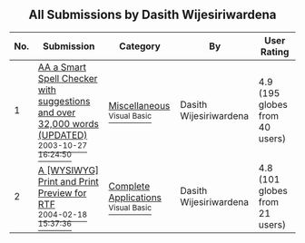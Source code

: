﻿<div align="center">

## All Submissions by Dasith Wijesiriwardena

</div>

No.  | Submission | Category | By   | User Rating
---- | ---------- | -------- | ---- | -----------
1 | [AA a Smart Spell Checker with suggestions and over 32,000 words \(UPDATED\)<br /><sup>2003-10-27 16:24:50</sup>](https://github.com/Planet-Source-Code/dasith-wijesiriwardena-aa-a-smart-spell-checker-with-suggestions-and-over-32-000-words-upd__1-49087) | [Miscellaneous<br /><sup>Visual Basic</sup>](../ByCategory/miscellaneous__1-1.md) | Dasith Wijesiriwardena | 4.9 (195 globes from 40 users)
2 | [A \[WYSIWYG\] Print and Print Preview for RTF<br /><sup>2004-02-18 15:37:36</sup>](https://github.com/Planet-Source-Code/dasith-wijesiriwardena-a-wysiwyg-print-and-print-preview-for-rtf__1-51819) | [Complete Applications<br /><sup>Visual Basic</sup>](../ByCategory/complete-applications__1-27.md) | Dasith Wijesiriwardena | 4.8 (101 globes from 21 users)
